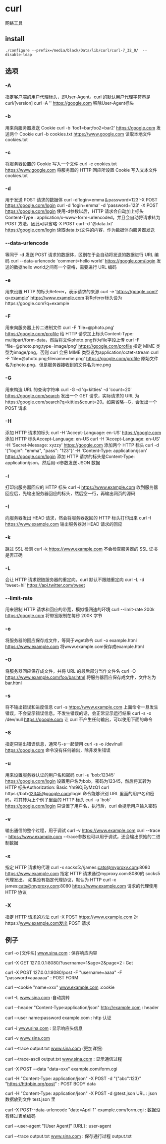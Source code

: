 # curl
网络工具

## install
```shell
./configure --prefix=/media/black/Data/lib/curl/curl-7_32_0/  --disable-ldap
```

## 选项

### -A 
指定客户端的用户代理标头，即User-Agent。curl 的默认用户代理字符串是curl/[version] 
curl -A '' https://google.com 
移除User-Agent标头 

### -b 
用来向服务器发送 Cookie 
curl -b 'foo1=bar;foo2=bar2' https://google.com 
发送两个 Cookie 
curl -b cookies.txt https://www.google.com 
读取本地文件cookies.txt 

### -c 
将服务器设置的 Cookie 写入一个文件 
curl -c cookies.txt https://www.google.com 
将服务器的 HTTP 回应所设置 Cookie 写入文本文件cookies.txt 

### -d 
用于发送 POST 请求的数据体 
curl -d'login=emma＆password=123'-X POST https://google.com/login 
curl -d 'login=emma' -d 'password=123' -X POST  https://google.com/login 
使用-d参数以后，HTTP 请求会自动加上标头Content-Type : application/x-www-form-urlencoded。并且会自动将请求转为 POST 方法，因此可以省略-X POST 
curl -d '@data.txt' https://google.com/login 
读取data.txt文件的内容，作为数据体向服务器发送 

### --data-urlencode  
等同于 -d 发送 POST 请求的数据体，区别在于会自动将发送的数据进行 URL 编码 
curl --data-urlencode 'comment=hello world' https://google.com/login 
发送的数据hello world之间有一个空格，需要进行 URL 编码 

### -e 
用来设置 HTTP 的标头Referer，表示请求的来源 
curl -e 'https://google.com?q=example' https://www.example.com 
将Referer标头设为https://google.com?q=example 

### -F 
用来向服务器上传二进制文件 
curl -F 'file=@photo.png' https://google.com/profile 
给 HTTP 请求加上标头Content-Type: multipart/form-data，然后将文件photo.png作为file字段上传 
curl -F 'file=@photo.png;type=image/png' https://google.com/profile 
指定 MIME 类型为image/png，否则 curl 会把 MIME 类型设为application/octet-stream 
curl -F 'file=@photo.png;filename=me.png' https://google.com/profile 
原始文件名为photo.png，但是服务器接收到的文件名为me.png 

### -G 
用来构造 URL 的查询字符串 
curl -G -d 'q=kitties' -d 'count=20' https://google.com/search 
发出一个 GET 请求，实际请求的 URL 为https://google.com/search?q=kitties&count=20。如果省略--G，会发出一个 POST 请求 

### -H 
添加 HTTP 请求的标头 
curl -H 'Accept-Language: en-US' https://google.com 
添加 HTTP 标头Accept-Language: en-US 
curl -H 'Accept-Language: en-US' -H 'Secret-Message: xyzzy' https://google.com 
添加两个 HTTP 标头 
curl -d '{"login": "emma", "pass": "123"}' -H 'Content-Type: application/json' https://google.com/login 
添加 HTTP 请求的标头是Content-Type: application/json，然后用-d参数发送 JSON 数据 

### -i 
打印出服务器回应的 HTTP 标头 
curl -i https://www.example.com 
收到服务器回应后，先输出服务器回应的标头，然后空一行，再输出网页的源码 

### -I 
向服务器发出 HEAD 请求，然会将服务器返回的 HTTP 标头打印出来 
curl -I https://www.example.com 
输出服务器对 HEAD 请求的回应 

### -k 
跳过 SSL 检测 
curl -k https://www.example.com 
不会检查服务器的 SSL 证书是否正确 

### -L 
会让 HTTP 请求跟随服务器的重定向。curl 默认不跟随重定向 
curl -L -d 'tweet=hi' https://api.twitter.com/tweet 

### --limit-rate 
用来限制 HTTP 请求和回应的带宽，模拟慢网速的环境 
curl --limit-rate 200k https://google.com 
将带宽限制在每秒 200K 字节 

### -o 
将服务器的回应保存成文件，等同于wget命令 
curl -o example.html https://www.example.com 
将www.example.com保存成example.html 

### -O 
将服务器回应保存成文件，并将 URL 的最后部分当作文件名 
curl -O https://www.example.com/foo/bar.html 
将服务器回应保存成文件，文件名为bar.html 

### -s 
将不输出错误和进度信息 
curl -s https://www.example.com 
上面命令一旦发生错误，不会显示错误信息。不发生错误的话，会正常显示运行结果 
curl -s -o /dev/null https://google.com 
让 curl 不产生任何输出，可以使用下面的命令 

### -S 
指定只输出错误信息，通常与-s一起使用 
curl -s -o /dev/null https://google.com 
命令没有任何输出，除非发生错误 

### -u 
用来设置服务器认证的用户名和密码 
curl -u 'bob:12345' https://google.com/login 
设置用户名为bob，密码为12345，然后将其转为 HTTP 标头Authorization: Basic Ym9iOjEyMzQ1 
curl https://bob:12345@google.com/login 
命令能够识别 URL 里面的用户名和密码，将其转为上个例子里面的 HTTP 标头 
curl -u 'bob' https://google.com/login 
只设置了用户名，执行后，curl 会提示用户输入密码 

### -v 
输出通信的整个过程，用于调试 
curl -v https://www.example.com 
curl --trace - https://www.example.com 
--trace参数也可以用于调试，还会输出原始的二进制数据 

### -x 
指定 HTTP 请求的代理 
curl -x socks5://james:cats@myproxy.com:8080 https://www.example.com 
指定 HTTP 请求通过myproxy.com:8080的 socks5 代理发出。 
如果没有指定代理协议，默认为 HTTP 
curl -x james:cats@myproxy.com:8080 https://www.example.com 
请求的代理使用 HTTP 协议 

### -X 
指定 HTTP 请求的方法 
curl -X POST https://www.example.com 
对https://www.example.com发出 POST 请求 


## 例子
curl -o [文件名] www.sina.com : 保存响应内容 

curl -X GET 127.0.0.1:8080/\?username=1\&age=2\&page=2 : Get 

curl -X POST 127.0.0.1:8080/post -F "username=aaaa" -F "password=aaaaaaa"  : POST FORM 

curl --cookie "name=xxx" www.example.com  :cookie 

curl -L www.sina.com  :自动跳转 

curl --header "Content-Type:application/json" http://example.com : header 

curl --user name:password example.com : http 认证 

curl -i www.sina.com  : 显示响应头信息 

curl -v www.sina.com 

curl --trace output.txt www.sina.com (更加详细) 

curl --trace-ascii output.txt www.sina.com : 显示通信过程 

curl -X POST --data "data=xxx" example.com/form.cgi 

curl -H "Content-Type: application/json" -X POST -d "{\"abc\":123}" "https://httpbin.org/post"  : POST BODY data 

curl -H "Content-Type: application/json" -X POST -d @test.json URL : json 数据放到文件 test.json 里 

curl -X POST--data-urlencode "date=April 1" example.com/form.cgi  : 数据没有经过表单编码 

curl --user-agent "[User Agent]" [URL] : user-agent 

curl --trace output.txt www.sina.com : 保存通行过程 output.txt 

